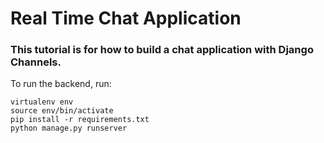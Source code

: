 # Real Time Chat Application

### This tutorial is for how to build a chat application with Django Channels. 

To run the backend, run:
```
virtualenv env
source env/bin/activate
pip install -r requirements.txt
python manage.py runserver
```
